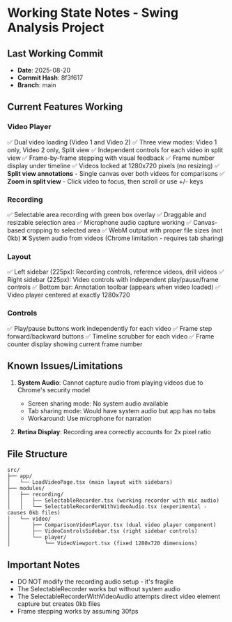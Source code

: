 # Working State Notes - Swing Analysis Project

## Last Working Commit
- **Date**: 2025-08-20
- **Commit Hash**: 8f3f617
- **Branch**: main

## Current Features Working

### Video Player
✅ Dual video loading (Video 1 and Video 2)
✅ Three view modes: Video 1 only, Video 2 only, Split view
✅ Independent controls for each video in split view
✅ Frame-by-frame stepping with visual feedback
✅ Frame number display under timeline
✅ Videos locked at 1280x720 pixels (no resizing)
✅ **Split view annotations** - Single canvas over both videos for comparisons
✅ **Zoom in split view** - Click video to focus, then scroll or use +/- keys

### Recording
✅ Selectable area recording with green box overlay
✅ Draggable and resizable selection area
✅ Microphone audio capture working
✅ Canvas-based cropping to selected area
✅ WebM output with proper file sizes (not 0kb)
❌ System audio from videos (Chrome limitation - requires tab sharing)

### Layout
✅ Left sidebar (225px): Recording controls, reference videos, drill videos
✅ Right sidebar (225px): Video controls with independent play/pause/frame controls
✅ Bottom bar: Annotation toolbar (appears when video loaded)
✅ Video player centered at exactly 1280x720

### Controls
✅ Play/pause buttons work independently for each video
✅ Frame step forward/backward buttons
✅ Timeline scrubber for each video
✅ Frame counter display showing current frame number

## Known Issues/Limitations

1. **System Audio**: Cannot capture audio from playing videos due to Chrome's security model
   - Screen sharing mode: No system audio available
   - Tab sharing mode: Would have system audio but app has no tabs
   - Workaround: Use microphone for narration

2. **Retina Display**: Recording area correctly accounts for 2x pixel ratio

## File Structure
```
src/
├── app/
│   └── LoadVideoPage.tsx (main layout with sidebars)
├── modules/
│   ├── recording/
│   │   ├── SelectableRecorder.tsx (working recorder with mic audio)
│   │   └── SelectableRecorderWithVideoAudio.tsx (experimental - causes 0kb files)
│   └── video/
│       ├── ComparisonVideoPlayer.tsx (dual video player component)
│       ├── VideoControlsSidebar.tsx (right sidebar controls)
│       └── player/
│           └── VideoViewport.tsx (fixed 1280x720 dimensions)
```

## Important Notes
- DO NOT modify the recording audio setup - it's fragile
- The SelectableRecorder works but without system audio
- The SelectableRecorderWithVideoAudio attempts direct video element capture but creates 0kb files
- Frame stepping works by assuming 30fps